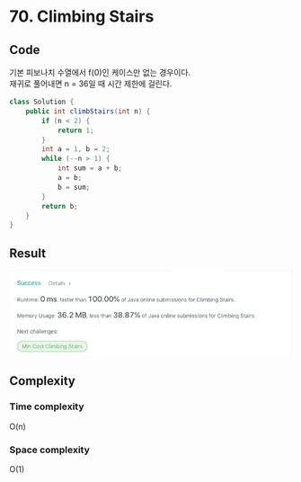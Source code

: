 # 70. Climbing Stairs
## Code
기본 피보나치 수열에서 f(0)인 케이스만 없는 경우이다.  
재귀로 풀어내면 n = 36일 때 시간 제한에 걸린다.
```java
class Solution {
    public int climbStairs(int n) {
        if (n < 2) {
            return 1;
        }
        int a = 1, b = 2;
        while (--n > 1) {
            int sum = a + b;
            a = b;
            b = sum;
        }
        return b;
    }
}
```
## Result
![img.png](img.png)
## Complexity
### Time complexity
O(n)
### Space complexity
O(1)